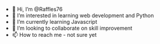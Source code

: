 - 👋 Hi, I’m @Raffles76
- 👀 I’m interested in learning web development and Python
- 🌱 I’m currently learning Javascript
- 💞️ I’m looking to collaborate on skill improvement
- 📫 How to reach me - not sure yet

<!---
Raffles76/Raffles76 is a ✨ special ✨ repository because its `README.md` (this file) appears on your GitHub profile.
You can click the Preview link to take a look at your changes.
--->
